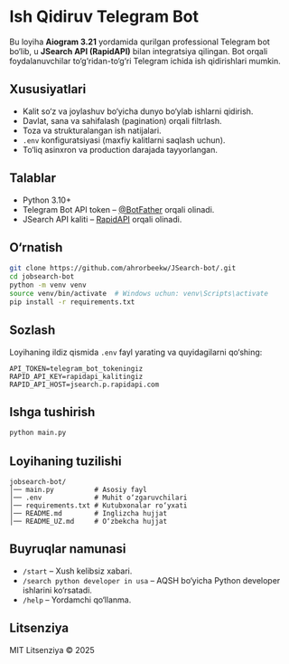 # Ish Qidiruv Telegram Bot

Bu loyiha **Aiogram 3.21** yordamida qurilgan professional Telegram bot bo‘lib, u **JSearch API (RapidAPI)** bilan integratsiya qilingan. Bot orqali foydalanuvchilar to‘g‘ridan-to‘g‘ri Telegram ichida ish qidirishlari mumkin.

## Xususiyatlari
- Kalit so‘z va joylashuv bo‘yicha dunyo bo‘ylab ishlarni qidirish.
- Davlat, sana va sahifalash (pagination) orqali filtrlash.
- Toza va strukturalangan ish natijalari.
- `.env` konfiguratsiyasi (maxfiy kalitlarni saqlash uchun).
- To‘liq asinxron va production darajada tayyorlangan.

## Talablar
- Python 3.10+
- Telegram Bot API token – [@BotFather](https://t.me/BotFather) orqali olinadi.
- JSearch API kaliti – [RapidAPI](https://rapidapi.com/) orqali olinadi.

## O‘rnatish

```bash
git clone https://github.com/ahrorbeekw/JSearch-bot/.git
cd jobsearch-bot
python -m venv venv
source venv/bin/activate  # Windows uchun: venv\Scripts\activate
pip install -r requirements.txt
```

## Sozlash

Loyihaning ildiz qismida `.env` fayl yarating va quyidagilarni qo‘shing:

```
API_TOKEN=telegram_bot_tokeningiz
RAPID_API_KEY=rapidapi_kalitingiz
RAPID_API_HOST=jsearch.p.rapidapi.com
```

## Ishga tushirish

```bash
python main.py
```

## Loyihaning tuzilishi
```
jobsearch-bot/
│── main.py          # Asosiy fayl
│── .env             # Muhit o‘zgaruvchilari
│── requirements.txt # Kutubxonalar ro‘yxati
│── README.md        # Inglizcha hujjat
│── README_UZ.md     # O‘zbekcha hujjat
```

## Buyruqlar namunasi
- `/start` – Xush kelibsiz xabari.
- `/search python developer in usa` – AQSH bo‘yicha Python developer ishlarini ko‘rsatadi.
- `/help` – Yordamchi qo‘llanma.

## Litsenziya
MIT Litsenziya © 2025  
